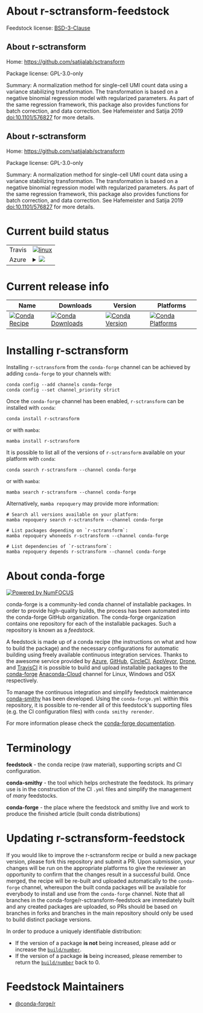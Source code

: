 About r-sctransform-feedstock
=============================

Feedstock license: [BSD-3-Clause](https://github.com/conda-forge/r-sctransform-feedstock/blob/main/LICENSE.txt)


About r-sctransform
-------------------

Home: https://github.com/satijalab/sctransform

Package license: GPL-3.0-only

Summary: A normalization method for single-cell UMI count data using a  variance stabilizing transformation. The transformation is based on a  negative binomial regression model with regularized parameters. As part of the same regression framework, this package also provides functions for batch correction, and data correction. See Hafemeister and Satija 2019  <doi:10.1101/576827> for more details.

About r-sctransform
-------------------

Home: https://github.com/satijalab/sctransform

Package license: GPL-3.0-only

Summary: A normalization method for single-cell UMI count data using a  variance stabilizing transformation. The transformation is based on a  negative binomial regression model with regularized parameters. As part of the same regression framework, this package also provides functions for batch correction, and data correction. See Hafemeister and Satija 2019  <doi:10.1101/576827> for more details.

Current build status
====================


<table><tr>
    <td>Travis</td>
    <td>
      <a href="https://app.travis-ci.com/conda-forge/r-sctransform-feedstock">
        <img alt="linux" src="https://img.shields.io/travis/com/conda-forge/r-sctransform-feedstock/main.svg?label=Linux">
      </a>
    </td>
  </tr>
    
  <tr>
    <td>Azure</td>
    <td>
      <details>
        <summary>
          <a href="https://dev.azure.com/conda-forge/feedstock-builds/_build/latest?definitionId=6547&branchName=main">
            <img src="https://dev.azure.com/conda-forge/feedstock-builds/_apis/build/status/r-sctransform-feedstock?branchName=main">
          </a>
        </summary>
        <table>
          <thead><tr><th>Variant</th><th>Status</th></tr></thead>
          <tbody><tr>
              <td>linux_64_r_base4.2</td>
              <td>
                <a href="https://dev.azure.com/conda-forge/feedstock-builds/_build/latest?definitionId=6547&branchName=main">
                  <img src="https://dev.azure.com/conda-forge/feedstock-builds/_apis/build/status/r-sctransform-feedstock?branchName=main&jobName=linux&configuration=linux%20linux_64_r_base4.2" alt="variant">
                </a>
              </td>
            </tr><tr>
              <td>linux_64_r_base4.3</td>
              <td>
                <a href="https://dev.azure.com/conda-forge/feedstock-builds/_build/latest?definitionId=6547&branchName=main">
                  <img src="https://dev.azure.com/conda-forge/feedstock-builds/_apis/build/status/r-sctransform-feedstock?branchName=main&jobName=linux&configuration=linux%20linux_64_r_base4.3" alt="variant">
                </a>
              </td>
            </tr><tr>
              <td>linux_aarch64_r_base4.2</td>
              <td>
                <a href="https://dev.azure.com/conda-forge/feedstock-builds/_build/latest?definitionId=6547&branchName=main">
                  <img src="https://dev.azure.com/conda-forge/feedstock-builds/_apis/build/status/r-sctransform-feedstock?branchName=main&jobName=linux&configuration=linux%20linux_aarch64_r_base4.2" alt="variant">
                </a>
              </td>
            </tr><tr>
              <td>linux_aarch64_r_base4.3</td>
              <td>
                <a href="https://dev.azure.com/conda-forge/feedstock-builds/_build/latest?definitionId=6547&branchName=main">
                  <img src="https://dev.azure.com/conda-forge/feedstock-builds/_apis/build/status/r-sctransform-feedstock?branchName=main&jobName=linux&configuration=linux%20linux_aarch64_r_base4.3" alt="variant">
                </a>
              </td>
            </tr><tr>
              <td>linux_ppc64le_r_base4.2</td>
              <td>
                <a href="https://dev.azure.com/conda-forge/feedstock-builds/_build/latest?definitionId=6547&branchName=main">
                  <img src="https://dev.azure.com/conda-forge/feedstock-builds/_apis/build/status/r-sctransform-feedstock?branchName=main&jobName=linux&configuration=linux%20linux_ppc64le_r_base4.2" alt="variant">
                </a>
              </td>
            </tr><tr>
              <td>linux_ppc64le_r_base4.3</td>
              <td>
                <a href="https://dev.azure.com/conda-forge/feedstock-builds/_build/latest?definitionId=6547&branchName=main">
                  <img src="https://dev.azure.com/conda-forge/feedstock-builds/_apis/build/status/r-sctransform-feedstock?branchName=main&jobName=linux&configuration=linux%20linux_ppc64le_r_base4.3" alt="variant">
                </a>
              </td>
            </tr><tr>
              <td>osx_64_r_base4.2</td>
              <td>
                <a href="https://dev.azure.com/conda-forge/feedstock-builds/_build/latest?definitionId=6547&branchName=main">
                  <img src="https://dev.azure.com/conda-forge/feedstock-builds/_apis/build/status/r-sctransform-feedstock?branchName=main&jobName=osx&configuration=osx%20osx_64_r_base4.2" alt="variant">
                </a>
              </td>
            </tr><tr>
              <td>osx_64_r_base4.3</td>
              <td>
                <a href="https://dev.azure.com/conda-forge/feedstock-builds/_build/latest?definitionId=6547&branchName=main">
                  <img src="https://dev.azure.com/conda-forge/feedstock-builds/_apis/build/status/r-sctransform-feedstock?branchName=main&jobName=osx&configuration=osx%20osx_64_r_base4.3" alt="variant">
                </a>
              </td>
            </tr><tr>
              <td>osx_arm64_r_base4.2</td>
              <td>
                <a href="https://dev.azure.com/conda-forge/feedstock-builds/_build/latest?definitionId=6547&branchName=main">
                  <img src="https://dev.azure.com/conda-forge/feedstock-builds/_apis/build/status/r-sctransform-feedstock?branchName=main&jobName=osx&configuration=osx%20osx_arm64_r_base4.2" alt="variant">
                </a>
              </td>
            </tr><tr>
              <td>osx_arm64_r_base4.3</td>
              <td>
                <a href="https://dev.azure.com/conda-forge/feedstock-builds/_build/latest?definitionId=6547&branchName=main">
                  <img src="https://dev.azure.com/conda-forge/feedstock-builds/_apis/build/status/r-sctransform-feedstock?branchName=main&jobName=osx&configuration=osx%20osx_arm64_r_base4.3" alt="variant">
                </a>
              </td>
            </tr><tr>
              <td>win_64</td>
              <td>
                <a href="https://dev.azure.com/conda-forge/feedstock-builds/_build/latest?definitionId=6547&branchName=main">
                  <img src="https://dev.azure.com/conda-forge/feedstock-builds/_apis/build/status/r-sctransform-feedstock?branchName=main&jobName=win&configuration=win%20win_64_" alt="variant">
                </a>
              </td>
            </tr>
          </tbody>
        </table>
      </details>
    </td>
  </tr>
</table>

Current release info
====================

| Name | Downloads | Version | Platforms |
| --- | --- | --- | --- |
| [![Conda Recipe](https://img.shields.io/badge/recipe-r--sctransform-green.svg)](https://anaconda.org/conda-forge/r-sctransform) | [![Conda Downloads](https://img.shields.io/conda/dn/conda-forge/r-sctransform.svg)](https://anaconda.org/conda-forge/r-sctransform) | [![Conda Version](https://img.shields.io/conda/vn/conda-forge/r-sctransform.svg)](https://anaconda.org/conda-forge/r-sctransform) | [![Conda Platforms](https://img.shields.io/conda/pn/conda-forge/r-sctransform.svg)](https://anaconda.org/conda-forge/r-sctransform) |

Installing r-sctransform
========================

Installing `r-sctransform` from the `conda-forge` channel can be achieved by adding `conda-forge` to your channels with:

```
conda config --add channels conda-forge
conda config --set channel_priority strict
```

Once the `conda-forge` channel has been enabled, `r-sctransform` can be installed with `conda`:

```
conda install r-sctransform
```

or with `mamba`:

```
mamba install r-sctransform
```

It is possible to list all of the versions of `r-sctransform` available on your platform with `conda`:

```
conda search r-sctransform --channel conda-forge
```

or with `mamba`:

```
mamba search r-sctransform --channel conda-forge
```

Alternatively, `mamba repoquery` may provide more information:

```
# Search all versions available on your platform:
mamba repoquery search r-sctransform --channel conda-forge

# List packages depending on `r-sctransform`:
mamba repoquery whoneeds r-sctransform --channel conda-forge

# List dependencies of `r-sctransform`:
mamba repoquery depends r-sctransform --channel conda-forge
```


About conda-forge
=================

[![Powered by
NumFOCUS](https://img.shields.io/badge/powered%20by-NumFOCUS-orange.svg?style=flat&colorA=E1523D&colorB=007D8A)](https://numfocus.org)

conda-forge is a community-led conda channel of installable packages.
In order to provide high-quality builds, the process has been automated into the
conda-forge GitHub organization. The conda-forge organization contains one repository
for each of the installable packages. Such a repository is known as a *feedstock*.

A feedstock is made up of a conda recipe (the instructions on what and how to build
the package) and the necessary configurations for automatic building using freely
available continuous integration services. Thanks to the awesome service provided by
[Azure](https://azure.microsoft.com/en-us/services/devops/), [GitHub](https://github.com/),
[CircleCI](https://circleci.com/), [AppVeyor](https://www.appveyor.com/),
[Drone](https://cloud.drone.io/welcome), and [TravisCI](https://travis-ci.com/)
it is possible to build and upload installable packages to the
[conda-forge](https://anaconda.org/conda-forge) [Anaconda-Cloud](https://anaconda.org/)
channel for Linux, Windows and OSX respectively.

To manage the continuous integration and simplify feedstock maintenance
[conda-smithy](https://github.com/conda-forge/conda-smithy) has been developed.
Using the ``conda-forge.yml`` within this repository, it is possible to re-render all of
this feedstock's supporting files (e.g. the CI configuration files) with ``conda smithy rerender``.

For more information please check the [conda-forge documentation](https://conda-forge.org/docs/).

Terminology
===========

**feedstock** - the conda recipe (raw material), supporting scripts and CI configuration.

**conda-smithy** - the tool which helps orchestrate the feedstock.
                   Its primary use is in the construction of the CI ``.yml`` files
                   and simplify the management of *many* feedstocks.

**conda-forge** - the place where the feedstock and smithy live and work to
                  produce the finished article (built conda distributions)


Updating r-sctransform-feedstock
================================

If you would like to improve the r-sctransform recipe or build a new
package version, please fork this repository and submit a PR. Upon submission,
your changes will be run on the appropriate platforms to give the reviewer an
opportunity to confirm that the changes result in a successful build. Once
merged, the recipe will be re-built and uploaded automatically to the
`conda-forge` channel, whereupon the built conda packages will be available for
everybody to install and use from the `conda-forge` channel.
Note that all branches in the conda-forge/r-sctransform-feedstock are
immediately built and any created packages are uploaded, so PRs should be based
on branches in forks and branches in the main repository should only be used to
build distinct package versions.

In order to produce a uniquely identifiable distribution:
 * If the version of a package **is not** being increased, please add or increase
   the [``build/number``](https://docs.conda.io/projects/conda-build/en/latest/resources/define-metadata.html#build-number-and-string).
 * If the version of a package **is** being increased, please remember to return
   the [``build/number``](https://docs.conda.io/projects/conda-build/en/latest/resources/define-metadata.html#build-number-and-string)
   back to 0.

Feedstock Maintainers
=====================

* [@conda-forge/r](https://github.com/conda-forge/r/)


